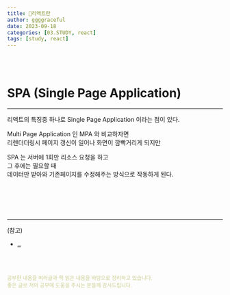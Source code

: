 ```yaml
---
title: 💬리액트란
author: ggggraceful
date: 2023-09-18
categories: [03.STUDY, react]
tags: [study, react]
---
```


<br/>
<br/>

# SPA (Single Page Application)

---

리액트의 특징중 하나로 Single Page Application 이라는 점이 있다.   

Multi Page Application 인 MPA 와 비교하자면  
리렌더더링시 페이지 갱신이 일어나 화면이 깜빡거리게 되지만  

SPA 는 서버에 1회만 리소스 요청을 하고  
그 후에는 필요할 때  
데이터만 받아와 기존페이지를 수정해주는 방식으로 작동하게 된다.  

<br/>
<br/>














<br/>
<br/>

---

(참고)

- [..](..)

<br/>
<br/>

<span style="font-size: 12px; color:  #cbce91"> 공부한 내용을 여러글과 책 읽은 내용을 바탕으로 정리하고 있습니다.</span>  
<span style="font-size: 12px; color:  #cbce91"> 좋은 글로 저의 공부에 도움을 주시는 분들께 감사드립니다. </span>

<!--

❤️면접예상질문 ❤️

-->
